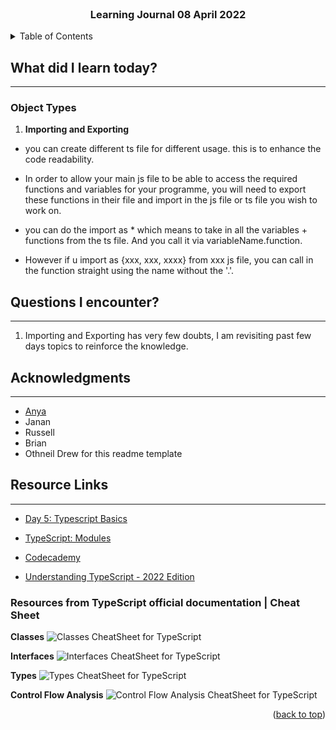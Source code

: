 <div id="top"></div>

<br />

<h3 align="center">Learning Journal 08 April 2022</h3>

<!-- TABLE OF CONTENTS -->
<details>
  <summary>Table of Contents</summary>
  <ul>
    <li><a href="#what-did-i-learn-today">What did I learn today?</a></li>
    <li><a href="#questions-i-encounter">Questions I encounter?</a></li>
    <li><a href="#acknowledgments">Acknowledgments</a></li>
    <li><a href="#resource-links">Resource Links</a></li>
      </ul>
     
</details>

<!-- ABOUT THE PROJECT -->
## What did I learn today? ##
----
### Object Types ###
1. **Importing and Exporting**
  - you can create different ts file for different usage. this is to enhance the code readability.

  - In order to allow your main js file to be able to access the required functions and variables for your programme, you will need to export these functions in their file and import in the js file or ts file you wish to work on.

  - you can do the import as * which means to take in all the variables + functions from the ts file. And you call it via variableName.function.

  - However if u import as {xxx, xxx, xxxx} from xxx js file, you can call in the function straight using the name without the '.'.
  
## Questions I encounter? ##
----
1. Importing and Exporting has very few doubts, I am revisiting past few days topics to reinforce the knowledge.

<!-- ACKNOWLEDGMENTS -->
## Acknowledgments ##
----
* [Anya](https://github.com/huanganya/react-native-starter)
* Janan
* Russell
* Brian
* Othneil Drew for this readme template

<!-- Resource Links -->
## Resource Links ##
----
* [Day 5: Typescript Basics](https://docs.google.com/document/d/1vhVO7tGMZeWabNiajQ93D1ZwRciLo0sG6yuCjZ2KgPA/edit#heading=h.e9flh4v041dw)

* [TypeScript: Modules](https://www.typescriptlang.org/docs/handbook/2/modules.html)

* [Codecademy](https://www.codecademy.com/learn/learn-typescript)

* [Understanding TypeScript - 2022 Edition](https://nlbsg.udemy.com/course/understanding-typescript/learn/lecture/16888226#overview)

### Resources from TypeScript official documentation | Cheat Sheet ###

**Classes**
![Classes CheatSheet for TypeScript](https://www.typescriptlang.org/static/TypeScript%20Classes-83cc6f8e42ba2002d5e2c04221fa78f9.png)

**Interfaces**
![Interfaces CheatSheet for TypeScript](https://www.typescriptlang.org/static/TypeScript%20Interfaces-34f1ad12132fb463bd1dfe5b85c5b2e6.png)

**Types**
![Types CheatSheet for TypeScript](https://www.typescriptlang.org/static/TypeScript%20Types-4cbf7b9d45dc0ec8d18c6c7a0c516114.png)

**Control Flow Analysis**
![Control Flow Analysis CheatSheet for TypeScript](https://www.typescriptlang.org/static/TypeScript%20Control%20Flow%20Analysis-8a549253ad8470850b77c4c5c351d457.png)

<p align="right">(<a href="#top">back to top</a>)</p>

